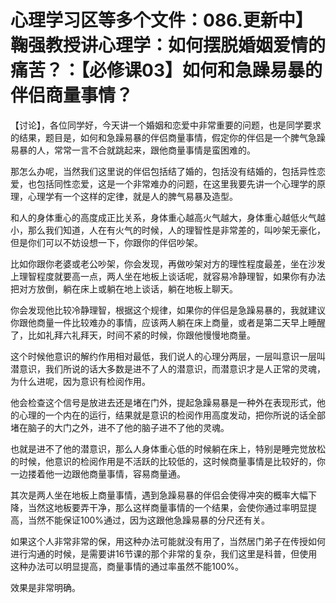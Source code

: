 # 心理学习区等多个文件：086.更新中】鞠强教授讲心理学：如何摆脱婚姻爱情的痛苦？：【必修课03】如何和急躁易暴的伴侣商量事情？

【讨论】，各位同学好，今天讲一个婚姻和恋爱中非常重要的问题，也是同学要求的结果，题目是，如何和急躁易暴的伴侣商量事情，假定你的伴侣是一个脾气急躁易暴的人，常常一言不合就跳起来，跟他商量事情是蛮困难的。

那怎么办呢，当然我们这里说的伴侣包括结了婚的，包括没有结婚的，包括异性恋爱，也包括同性恋爱，这是一个非常难办的问题，在这里我要先讲一个心理学的原理，心理学有一个这样的定律，就是人的脾气易暴及造型。

和人的身体重心的高度成正比关系，身体重心越高火气越大，身体重心越低火气越小，那么我们知道，人在有火气的时候，人的理智性是非常差的，叫吵架无豪化，但是你们可以不妨设想一下，你跟你的伴侣吵架。

比如你跟你老婆或老公吵架，你会发现，再做吵架对方的理性程度最差，坐在沙发上理智程度就要高一点，两人坐在地板上谈话呢，就容易冷静理智，如果你有办法把对方放倒，躺在床上或躺在地上谈话，躺在地板上聊天。

你会发现他比较冷静理智，根据这个规律，如果你的伴侣是急躁易暴的，我就建议你跟他商量一件比较难办的事情，应该两人躺在床上商量，或者是第二天早上睡醒了，比如礼拜六礼拜天，时间不紧的时候，你跟他慢慢地商量。

这个时候他意识的解约作用相对最低，我们说人的心理分两层，一层叫意识一层叫潜意识，我们所说的话大多数是进不了人的潜意识，而潜意识才是人正常的灵魂，为什么进呢，因为意识有检阅作用。

他会检查这个信号是放进去还是堵在门外，提起急躁易暴是一种外在表现形式，他的心理的一个内在的运行，结果就是意识的检阅作用高度发动，把你所说的话全部堵在脑子的大门之外，进不了他的脑子进不了他的灵魂。

也就是进不了他的潜意识，那么人身体重心低的时候躺在床上，特别是睡完觉放松的时候，他意识的检阅作用是不活跃的比较低的，这时候商量事情是比较好的，你一边搂着他一边跟他商量事情，容易商量通。

其次是两人坐在地板上商量事情，遇到急躁易暴的伴侣会使得冲突的概率大幅下降，当然这地板要弄干净，那么这样商量事情的一个结果，会使你通过率明显提高，当然不能保证100%通过，因为这跟他急躁易暴的分尺还有关。

如果这个人非常非常的保，用这种办法可能就没有用了，当然居门弟子在传授如何进行沟通的时候，是需要讲16节课的那个非常的复杂，我们这里是科普，但使用这种办法可以明显提高，商量事情的通过率虽然不能100%。

效果是非常明确。